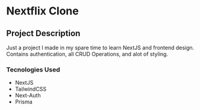 # Nextflix Clone

## Project Description

Just a project I made in my spare time to learn NextJS and frontend design. Contains authentication, all CRUD Operations, and alot of styling.

### Tecnologies Used

- NextJS
- TailwindCSS
- Next-Auth
- Prisma

<!-- portfolio-metadata
{
  "title": "Project Title",
  "description": "A brief description of the project.",
  "thumbnail": "https://link-to-thumbnail.com/image.png",
  "preview": "https://project-preview-url.com",
  "tools": ["JavaScript", "Node.js", "Express"]
}
-->
